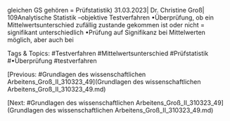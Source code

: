 gleichen GS gehören = Prüfstatistik)
31.03.2023| Dr. Christine Groß| 109Analytische Statistik –objektive Testverfahren
•Überprüfung, ob ein Mittelwertsunterschied zufällig zustande gekommen ist oder 
nicht = signifikant unterschiedlich 
•Prüfung auf Signifikanz bei Mittelwerten möglich, aber auch bei 

   Tags & Topics:
   #Testverfahren
   #Mittelwertsunterschied
   #Prüfstatistik
   #•Überprüfung
   #testverfahren

[Previous: #Grundlagen des wissenschaftlichen Arbeitens_Groß_II_310323_49](Grundlagen des wissenschaftlichen Arbeitens_Groß_II_310323_49.md)

[Next: #Grundlagen des wissenschaftlichen Arbeitens_Groß_II_310323_49](Grundlagen des wissenschaftlichen Arbeitens_Groß_II_310323_49.md)